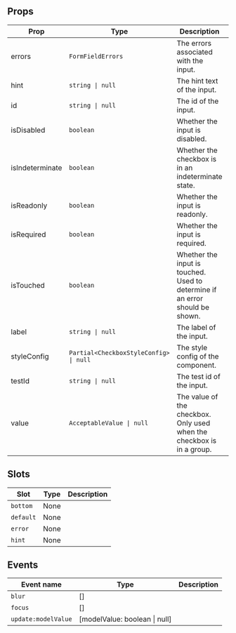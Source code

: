 <!-- This file is automatically generated, do not edit manually. -->


## Props

| Prop | Type | Description | Default |
| ---- | ---- | ----------- | ------- |
| errors | `FormFieldErrors` | The errors associated with the input. | `null` |
| hint | `string \| null` | The hint text of the input. | `null` |
| id | `string \| null` | The id of the input. | `null` |
| isDisabled | `boolean` | Whether the input is disabled. | `false` |
| isIndeterminate | `boolean` | Whether the checkbox is in an indeterminate state. | `false` |
| isReadonly | `boolean` | Whether the input is readonly. | `false` |
| isRequired | `boolean` | Whether the input is required. | `false` |
| isTouched | `boolean` | Whether the input is touched. Used to determine if an error should be shown. | `false` |
| label | `string \| null` | The label of the input. | `null` |
| styleConfig | `Partial<CheckboxStyleConfig> \| null` | The style config of the component. | `null` |
| testId | `string \| null` | The test id of the input. | `null` |
| value | `AcceptableValue \| null` | The value of the checkbox. Only used when the checkbox is in a group. | `null` |


## Slots

| Slot | Type | Description |
| --------- | ---- | ----------- |
| `bottom` | None |  |
| `default` | None |  |
| `error` | None |  |
| `hint` | None |  |


## Events

| Event name | Type | Description |
| ---------- | ---- | ----------- |
| `blur` | [] |  |
| `focus` | [] |  |
| `update:modelValue` | [modelValue: boolean \| null] |  |

